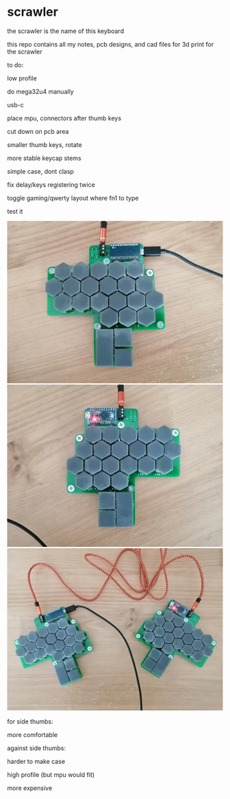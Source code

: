 # scrawler
the scrawler is the name of this keyboard

this repo contains all my notes, pcb designs, and cad files for 3d print for the scrawler

to do:

low profile

do mega32u4 manually

usb-c

place mpu, connectors after thumb keys

cut down on pcb area

smaller thumb keys, rotate

more stable keycap stems

simple case, dont clasp

fix delay/keys registering twice

toggle gaming/qwerty layout where fn1 to type

test it

![prototype left side](notes/prototype/IMG_20210712_093350.jpg)
![prototype right side](notes/prototype/IMG_20210712_093407.jpg)
![prototype both sides](notes/prototype/IMG_20210712_093523.jpg)

for side thumbs:

more comfortable

against side thumbs:

harder to make case

high profile (but mpu would fit)

more expensive
